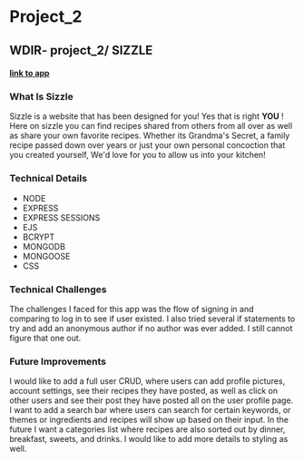 # Project_2
## WDIR- project_2/ SIZZLE

#### [link to app](https://secret-shelf-72666.herokuapp.com/sizzle)

### What Is Sizzle

Sizzle is a website that has been designed for you! Yes that is right **YOU** ! Here on sizzle you can find recipes shared from others from all over as well as share your own favorite recipes. Whether its Grandma's Secret, a family recipe passed down over years or just your own personal concoction that you created yourself, We'd love for you to allow us into your kitchen!

### Technical Details

- NODE
- EXPRESS
- EXPRESS SESSIONS
- EJS
- BCRYPT
- MONGODB
- MONGOOSE
- CSS

### Technical Challenges

The challenges I faced for this app was the flow of signing in and comparing to log in to see if user existed. I also tried several if statements to try and add an anonymous author if no author was ever added. I still cannot figure that one out.

### Future Improvements

I would like to add a full user CRUD, where users can add profile pictures, account settings, see their recipes they have posted, as well as click on other users and see their post they have posted all on the user profile page. I want to add a search bar where users can search for certain keywords, or themes or ingredients and recipes will show up based on their input. In the future I want a categories list where recipes are also sorted out by dinner, breakfast, sweets, and drinks. I would like to add more details to styling as well.
